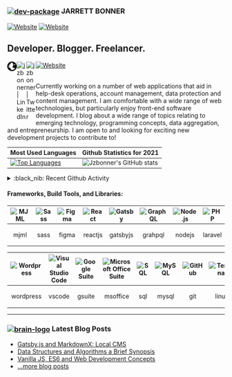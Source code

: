 ### [<img align="center" alt="dev-package" width="84px" src="https://res.cloudinary.com/dzmc7doja/image/upload/v1474677309/archived-githubprojects/dkpackage.png"/>][github-profile] JARRETT BONNER

[![Website](https://img.shields.io/website?label=jzbonner.me&style=flat-square&url=https%3A%2F%2Fjzbonner.me)](https://jzbonner.me)
[![Website](https://img.shields.io/website?label=think-broadly&style=flat-square&url=https%3A%2F%2Fjzb-lib.xyz)](https://jzb-lib.xyz)

## Developer. Blogger. Freelancer. 
[<img align="left" alt="jzbonner" width="22px" src="https://raw.githubusercontent.com/iconic/open-iconic/master/svg/globe.svg" />][website]
[<img align="left" alt="jzbonner | LinkedIn" width="22px" src="https://cdn.jsdelivr.net/npm/simple-icons@v3/icons/linkedin.svg" />][linkedin]
[<img align="left" alt="jzbonner | Twitter" width="22px" src="https://res.cloudinary.com/dzmc7doja/image/upload/v1627450729/design-assets/icon-assets/mail-svg.svg" />][mailto]
[![Website](https://img.shields.io/website?label=github&style=flat&logo=gitbook&logoColor=AABCA7&up_message=projects&up_color=grey&url=https%3A%2F%2Fgithub.com/Jzbonner?tab=projects)](https://github.com/Jzbonner?tab=projects)
<br />
<br />

Currently working on a number of web applications that aid in help-desk operations, account management, data protection and content management. I am comfortable with a wide range of web technologies, but particularly enjoy  front-end software development. I blog about a wide range of topics relating to emerging technology, programming concepts, data aggregation, and entrepreneurship. I am open to and looking for exciting new development projects to contribute to! 

| Most Used Languages | Github Statistics for 2021 |
|-----------|-------|
|[![Top Languages](https://github-readme-stats.vercel.app/api/top-langs/?username=jzbonner&hide=tcl&layout=compact&hide_title=true&langs_count=8)](https://github.com/Jzbonner)| ![Jzbonner's GitHub stats](https://github-readme-stats.vercel.app/api?username=jzbonner&show_icons=true&hide_title=true&theme=nord)  
<details>
  <summary>:black_nib: Recent Github Activity</summary>
  
<!--START_SECTION:activity-->
- Updated layout and content changes for educational resouces in [jzbonner/programming-cs](https://github.com/Jzbonner/programming-cs)
- Refreshed site design and mobile responsiveness for personal website in [jzbonner/jzbonner.me](https://github.com/Jzbonner/jzbonner.me) 
- Added interactive notes on financial research and modeling to [jzbonner/dataanalytics-py](https://github.com/Jzbonner/dataanalytics-py)
- Worked on code issues and developed wordpress themes and templates in [REPLI Developer Repo](https://github.com/REPLI-Developer-Repo) 
<!--END_SECTION:activity-->

</details>


#### Frameworks, Build Tools, and Libraries:

|<img align="center" alt="MJML" width="26px" src="https://res.cloudinary.com/dzmc7doja/image/upload/v1627703435/design-assets/icon-assets/mjml.png" />|<img align="center" alt="Sass" width="26px" src="https://res.cloudinary.com/dzmc7doja/image/upload/v1627449412/design-assets/icon-assets/sass.png" />| <img align="center" alt="Figma" width="20px" src="https://res.cloudinary.com/dzmc7doja/image/upload/v1628016414/design-assets/icon-assets/figma.svg" />|<img align="center" alt="React" width="26px" src="https://res.cloudinary.com/dzmc7doja/image/upload/v1627449411/design-assets/icon-assets/react.png" />|<img align="center" alt="Gatsby" width="26px" src="https://res.cloudinary.com/dzmc7doja/image/upload/v1627449411/design-assets/icon-assets/gatsby.png" />|<img align="center" alt="GraphQL" width="26px" src="https://res.cloudinary.com/dzmc7doja/image/upload/v1627449411/design-assets/icon-assets/graphql.png" />|<img align="center" alt="Node.js" width="26px" src="https://res.cloudinary.com/dzmc7doja/image/upload/v1627449411/design-assets/icon-assets/nodejs.png" />|<img align="center" alt="PHP" width="26px" src="https://res.cloudinary.com/dzmc7doja/image/upload/v1627703445/design-assets/icon-assets/php.png" />
|----|----|----|----|----|----|----|----|
|<p align="center">mjml</p>|<p align="center">sass</p>|<p align="center">figma</p>|<p align="center">reactjs</p>|<p align="center">gatsbyjs</p>|<p align="center">grahpql</p>|<p align="center">nodejs</p>|<p align="center">laravel</p>|

|<img align="center" alt="Wordpress" width="26px" src="https://res.cloudinary.com/dzmc7doja/image/upload/v1627706661/design-assets/icon-assets/wordpress.svg" />|<img align="center" alt="Visual Studio Code" width="26px" src="https://res.cloudinary.com/dzmc7doja/image/upload/v1627449412/design-assets/icon-assets/visual-studio-code.png" />| <img align="center" alt="Google Suite" width="26px" src="https://res.cloudinary.com/dzmc7doja/image/upload/v1627706645/design-assets/icon-assets/google-drive.svg" />|<img align="center" alt="Microsoft Office Suite" width="26px" src="https://res.cloudinary.com/dzmc7doja/image/upload/v1627703531/design-assets/icon-assets/microsoft_office.png" />|<img align="center" alt="SQL" width="26px" src="https://res.cloudinary.com/dzmc7doja/image/upload/v1627449412/design-assets/icon-assets/sql.png" />|<img align="center" alt="MySQL" width="26px" src="https://res.cloudinary.com/dzmc7doja/image/upload/v1627705680/design-assets/icon-assets/mysql-slim-logo.png" />|<img align="center" alt="GitHub" width="26px" src="https://res.cloudinary.com/dzmc7doja/image/upload/v1627449411/design-assets/icon-assets/github.png" />|<img align="center" alt="Terminal" width="26px" src="https://res.cloudinary.com/dzmc7doja/image/upload/v1627449411/design-assets/icon-assets/terminal.png" />
|----|----|----|----|----|----|----|----|
|<p align="center">wordpress</p>|<p align="center">vscode</p>|<p align="center">gsuite</p>|<p align="center">msoffice</p>|<p align="center">sql</p>|<p align="center">mysql</p>|<p align="center">git</p>|<p align="center">linux</p>|

---

### [<img align="center" alt="brain-logo" width="26px" src="https://res.cloudinary.com/dzmc7doja/image/upload/v1627449411/design-assets/icon-assets/brain.png"/>][blog] Latest Blog Posts

<!-- BLOG-POST-LIST:START -->
- [Gatsby.js and MarkdownX: Local CMS](https://jzb-lib.xyz)
- [Data Structures and Algorithms a Brief Synopsis](https://jzb-lib.xyz)
- [Vanilla JS, ES6 and Web Development Concepts](https://jzb-lib.xyz)
- [...more blog posts](https://jzb-lib.xyz)
<!-- BLOG-POST-LIST:END -->

[website]: https://jzbonner.me
[github-profile]: https://github.com/Jzbonner
[linkedin]: https://www.linkedin.com/in/jarrett-bonner/
[blog]: https://jzb-lib.xyz/
[mailto]: mailto:jarrett.bonner@gmail.com